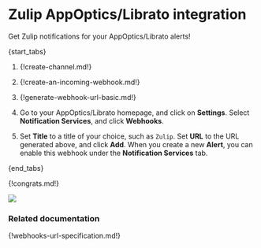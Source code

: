 # Zulip AppOptics/Librato integration

Get Zulip notifications for your AppOptics/Librato alerts!

{start_tabs}

1. {!create-channel.md!}

1. {!create-an-incoming-webhook.md!}

1. {!generate-webhook-url-basic.md!}

1. Go to your AppOptics/Librato homepage, and click on **Settings**.
   Select **Notification Services**, and click **Webhooks**.

1. Set **Title** to a title of your choice, such as `Zulip`. Set **URL**
   to the URL generated above, and click **Add**. When you create a
   new **Alert**, you can enable this webhook under the **Notification
   Services** tab.

{end_tabs}

{!congrats.md!}

![](/static/images/integrations/librato/001.png)

### Related documentation

{!webhooks-url-specification.md!}
